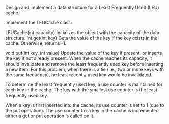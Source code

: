 Design and implement a data structure for a Least Frequently Used (LFU) cache.

Implement the LFUCache class:

LFUCache(int capacity) Initializes the object with the capacity of the data structure.
int get(int key) Gets the value of the key if the key exists in the cache.
Otherwise, returns -1.

void put(int key, int value) Update the value of the key if present, or inserts the key if not already present.
When the cache reaches its capacity, it should invalidate and remove the least frequently used key before inserting a 
new item. For this problem, when there is a tie (i.e., two or more keys with the same frequency), 
he least recently used key would be invalidated.

To determine the least frequently used key, a use counter is maintained for each key in the cache. The key with the 
smallest use counter is the least frequently used key.

When a key is first inserted into the cache, its use counter is set to 1 (due to the put operation). The use counter 
for a key in the cache is incremented either a get or put operation is called on it.